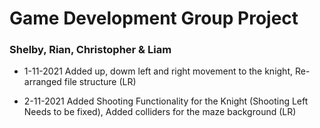 # Game Development Group Project

###  Shelby, Rian, Christopher & Liam

- 1-11-2021 Added up, dowm left and right movement to the knight, Re-arranged file structure (LR)

- 2-11-2021 Added Shooting Functionality for the Knight (Shooting Left Needs to be fixed), Added colliders for the maze background (LR)
